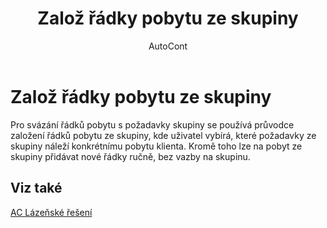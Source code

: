 ﻿---
    title: "Založ řádky pobytu ze skupiny"
    author: AutoCont
    ms.date: 04/30/2018
    ms.topic: article
    ms.prod: dynamics-nav-2017
    ms.contentlocale: cs-cz
    ms.lasthandoff: 04/30/2018
---

# Založ řádky pobytu ze skupiny

Pro svázání řádků pobytu s požadavky skupiny se používá průvodce založení řádků pobytu ze skupiny, kde uživatel vybírá, které požadavky ze skupiny náleží konkrétnímu pobytu klienta. 
Kromě toho lze na pobyt ze skupiny přidávat nové řádky ručně, bez vazby na skupinu. 



## <a name="see-also"></a>Viz také
[AC Lázeňské řešení](ac-spa-solution.md)